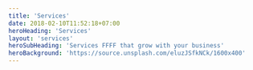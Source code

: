 ```yaml
---
title: 'Services'
date: 2018-02-10T11:52:18+07:00
heroHeading: 'Services'
layout: 'services'
heroSubHeading: 'Services FFFF that grow with your business'
heroBackground: 'https://source.unsplash.com/eluzJSfkNCk/1600x400'
---
```

